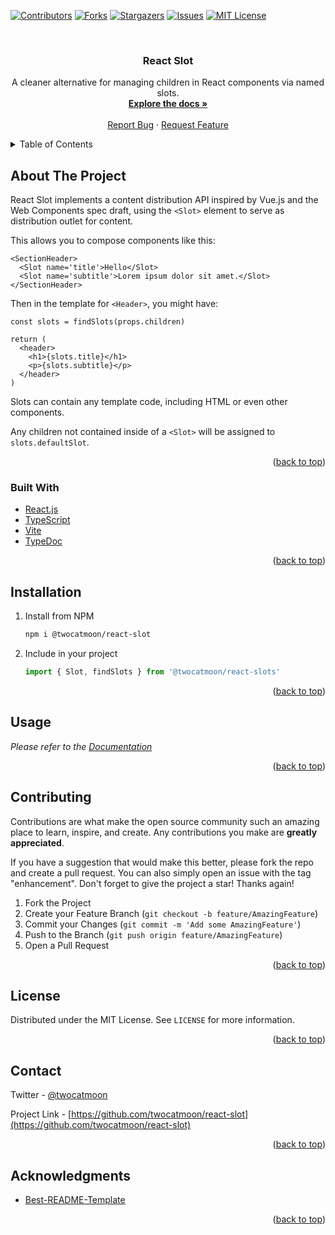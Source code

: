 <div id="top"></div>

[![Contributors][contributors-shield]][contributors-url]
[![Forks][forks-shield]][forks-url]
[![Stargazers][stars-shield]][stars-url]
[![Issues][issues-shield]][issues-url]
[![MIT License][license-shield]][license-url]



<!-- PROJECT LOGO -->
<br />
<div align="center">
  <!-- <a href="https://github.com/twocatmoon/react-slot">
    <img src="images/logo.png" alt="Logo" width="80" height="80">
  </a> -->

  <h3 align="center">React Slot</h3>

  <p align="center">
    A cleaner alternative for managing children in React components via named slots.
    <br />
    <a href="https://twocatmoon.github.io/react-slot"><strong>Explore the docs »</strong></a>
    <br />
    <br />
    <a href="https://github.com/twocatmoon/react-slot/issues">Report Bug</a>
    ·
    <a href="https://github.com/twocatmoon/react-slot/issues">Request Feature</a>
  </p>
</div>



<!-- TABLE OF CONTENTS -->
<details>
  <summary>Table of Contents</summary>
  <ol>
    <li>
      <a href="#about-the-project">About The Project</a>
      <ul>
        <li><a href="#built-with">Built With</a></li>
      </ul>
    </li>
    <li><a href="#installation">Installation</a></li>
    <li><a href="#usage">Usage</a></li>
    <li><a href="#contributing">Contributing</a></li>
    <li><a href="#license">License</a></li>
    <li><a href="#contact">Contact</a></li>
    <li><a href="#acknowledgments">Acknowledgments</a></li>
  </ol>
</details>



<!-- ABOUT THE PROJECT -->
## About The Project

React Slot implements a content distribution API inspired by Vue.js and the Web Components spec draft, using the `<Slot>` element to serve as distribution outlet for content.

This allows you to compose components like this:
```tsx
<SectionHeader>
  <Slot name='title'>Hello</Slot>
  <Slot name='subtitle'>Lorem ipsum dolor sit amet.</Slot>
</SectionHeader>
```

Then in the template for `<Header>`, you might have:
```tsx
const slots = findSlots(props.children)

return (
  <header>
    <h1>{slots.title}</h1>
    <p>{slots.subtitle}</p>
  </header>
)
```

Slots can contain any template code, including HTML or even other components.

Any children not contained inside of a `<Slot>` will be assigned to `slots.defaultSlot`.

<p align="right">(<a href="#top">back to top</a>)</p>



### Built With

* [React.js](https://reactjs.org/)
* [TypeScript](https://www.typescriptlang.org/)
* [Vite](https://vitejs.dev/)
* [TypeDoc](https://typedoc.org/)

<p align="right">(<a href="#top">back to top</a>)</p>



<!-- INSTALLATION -->
## Installation

1. Install from NPM
   ```sh
   npm i @twocatmoon/react-slot
   ```
2. Include in your project
   ```ts
   import { Slot, findSlots } from '@twocatmoon/react-slots'
   ```

<p align="right">(<a href="#top">back to top</a>)</p>



<!-- USAGE EXAMPLES -->
## Usage

_Please refer to the [Documentation](https://twocatmoon.github.io/react-slot)_

<p align="right">(<a href="#top">back to top</a>)</p>



<!-- CONTRIBUTING -->
## Contributing

Contributions are what make the open source community such an amazing place to learn, inspire, and create. Any contributions you make are **greatly appreciated**.

If you have a suggestion that would make this better, please fork the repo and create a pull request. You can also simply open an issue with the tag "enhancement".
Don't forget to give the project a star! Thanks again!

1. Fork the Project
2. Create your Feature Branch (`git checkout -b feature/AmazingFeature`)
3. Commit your Changes (`git commit -m 'Add some AmazingFeature'`)
4. Push to the Branch (`git push origin feature/AmazingFeature`)
5. Open a Pull Request

<p align="right">(<a href="#top">back to top</a>)</p>



<!-- LICENSE -->
## License

Distributed under the MIT License. See `LICENSE` for more information.

<p align="right">(<a href="#top">back to top</a>)</p>



<!-- CONTACT -->
## Contact

Twitter - [@twocatmoon](https://twitter.com/twocatmoon)

Project Link - [https://github.com/twocatmoon/react-slot](https://github.com/twocatmoon/react-slot)

<p align="right">(<a href="#top">back to top</a>)</p>



<!-- ACKNOWLEDGMENTS -->
## Acknowledgments

* [Best-README-Template](https://github.com/othneildrew/Best-README-Template)

<p align="right">(<a href="#top">back to top</a>)</p>



<!-- MARKDOWN LINKS & IMAGES -->
<!-- https://www.markdownguide.org/basic-syntax/#reference-style-links -->
[contributors-shield]: https://img.shields.io/github/contributors/twocatmoon/react-slot.svg?style=for-the-badge
[contributors-url]: https://github.com/twocatmoon/react-slot/graphs/contributors
[forks-shield]: https://img.shields.io/github/forks/twocatmoon/react-slot.svg?style=for-the-badge
[forks-url]: https://github.com/twocatmoon/react-slot/network/members
[stars-shield]: https://img.shields.io/github/stars/twocatmoon/react-slot.svg?style=for-the-badge
[stars-url]: https://github.com/twocatmoon/react-slot/stargazers
[issues-shield]: https://img.shields.io/github/issues/twocatmoon/react-slot.svg?style=for-the-badge
[issues-url]: https://github.com/twocatmoon/react-slot/issues
[license-shield]: https://img.shields.io/github/license/twocatmoon/react-slot.svg?style=for-the-badge
[license-url]: https://github.com/twocatmoon/react-slot/blob/master/LICENSE